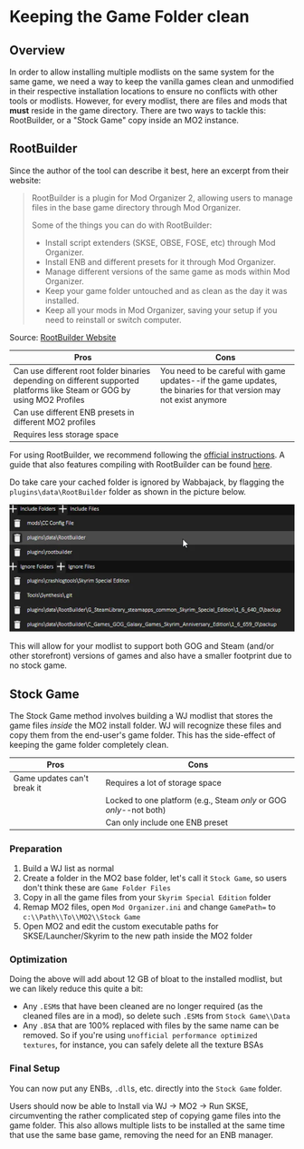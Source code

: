 # Keeping the Game Folder clean

## Overview

In order to allow installing multiple modlists on the same system for the same game, we need a way to keep the vanilla games clean and unmodified in their respective installation locations to ensure no conflicts with other tools or modlists. However, for every modlist, there are files and mods that **must** reside in the game directory. There are two ways to tackle this: RootBuilder, or a "Stock Game" copy inside an MO2 instance.

## RootBuilder

Since the author of the tool can describe it best, here an excerpt from their website:

> RootBuilder is a plugin for Mod Organizer 2, allowing users to manage files in the base game directory through Mod Organizer.
>
> Some of the things you can do with RootBuilder:
>
> -   Install script extenders (SKSE, OBSE, FOSE, etc) through Mod Organizer.
> -   Install ENB and different presets for it through Mod Organizer.
> -   Manage different versions of the same game as mods within Mod Organizer.
> -   Keep your game folder untouched and as clean as the day it was installed.
> -   Keep all your mods in Mod Organizer, saving your setup if you need to reinstall or switch computer.

Source: [RootBuilder Website](https://kezyma.github.io/?p=rootbuilder)

| Pros                                                                                                                      | Cons                                                                                                               |
| ------------------------------------------------------------------------------------------------------------------------- | ------------------------------------------------------------------------------------------------------------------ |
| Can use different root folder binaries depending on different supported platforms like Steam or GOG by using MO2 Profiles | You need to be careful with game updates--if the game updates, the binaries for that version may not exist anymore |
| Can use different ENB presets in different MO2 profiles                                                                   |                                                                                                                    |
| Requires less storage space                                                                                               |                                                                                                                    |

For using RootBuilder, we recommend following the [official instructions](https://kezyma.github.io/?p=rootbuilder#intall-col).
A guide that also features compiling with RootBuilder can be found [here](https://github.com/The-Animonculory/Modding-Resources/blob/main/Root%20Builder%20for%20Skyrim%20AE.md).

Do take care your cached folder is ignored by Wabbajack, by flagging the `plugins\data\RootBuilder` folder as shown in the picture below.

![WJ flagging compilation settings](https://raw.githubusercontent.com/The-Animonculory/Modding-Resources/main/Images/Root%20Builder/WJ3CompSets.webp)

This will allow for your modlist to support both GOG and Steam (and/or other storefront) versions of games and also have a smaller footprint due to no stock game.

## Stock Game

The Stock Game method involves building a WJ modlist that stores the game files _inside_ the MO2 install folder.
WJ will recognize these files and copy them from the end-user's game folder. This has the side-effect of keeping the game folder completely clean.

| Pros                        | Cons                                                                |
| --------------------------- | ------------------------------------------------------------------- |
| Game updates can't break it | Requires a lot of storage space                                     |
|                             | Locked to one platform (e.g., Steam _only_ or GOG _only_--not both) |
|                             | Can only include one ENB preset                                     |

### Preparation

1. Build a WJ list as normal
2. Create a folder in the MO2 base folder, let's call it `Stock Game`, so users don't think these are `Game Folder Files`
3. Copy in all the game files from your `Skyrim Special Edition` folder
4. Remap MO2 files, open `Mod Organizer.ini` and change `GamePath=` to `c:\\Path\\To\\MO2\\Stock Game`
5. Open MO2 and edit the custom executable paths for SKSE/Launcher/Skyrim to the new path inside the MO2 folder

### Optimization

Doing the above will add about 12 GB of bloat to the installed modlist, but we can likely reduce this quite a bit:

-   Any `.ESM`s that have been cleaned are no longer required (as the cleaned files are in a mod), so delete such `.ESM`s from `Stock Game\\Data`
-   Any `.BSA` that are 100% replaced with files by the same name can be removed. So if you're using `unofficial performance optimized textures`, for instance, you can safely delete all the texture BSAs

### Final Setup

You can now put any ENBs, `.dll`s, etc. directly into the `Stock Game` folder.

Users should now be able to Install via WJ -> MO2 -> Run SKSE, circumventing the rather complicated step of copying game files into the game folder. This also allows multiple lists to be installed at the same time that use the same base game, removing the need for an ENB manager.
